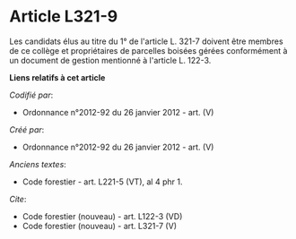 # Article L321-9

Les candidats élus au titre du 1° de l'article L. 321-7 doivent être membres de ce collège et propriétaires de parcelles
boisées gérées conformément à un document de gestion mentionné à l'article L. 122-3.

**Liens relatifs à cet article**

_Codifié par_:

  - Ordonnance n°2012-92 du 26 janvier 2012 - art. (V)

_Créé par_:

  - Ordonnance n°2012-92 du 26 janvier 2012 - art. (V)

_Anciens textes_:

  - Code forestier - art. L221-5 (VT), al 4 phr 1.

_Cite_:

  - Code forestier (nouveau) - art. L122-3 (VD)
  - Code forestier (nouveau) - art. L321-7 (V)
